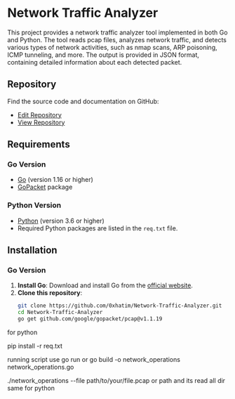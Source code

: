 # Network Traffic Analyzer

This project provides a network traffic analyzer tool implemented in both Go and Python. The tool reads pcap files, analyzes network traffic, and detects various types of network activities, such as nmap scans, ARP poisoning, ICMP tunneling, and more. The output is provided in JSON format, containing detailed information about each detected packet.

## Repository

Find the source code and documentation on GitHub:

- [Edit Repository](https://github.com/0xhatim/Network-Traffic-Analyzer/edit/main/README.md)
- [View Repository](https://github.com/0xhatim/Network-Traffic-Analyzer/)

## Requirements

### Go Version

- [Go](https://golang.org/doc/install) (version 1.16 or higher)
- [GoPacket](https://pkg.go.dev/github.com/google/gopacket) package

### Python Version

- [Python](https://www.python.org/downloads/) (version 3.6 or higher)
- Required Python packages are listed in the `req.txt` file.

## Installation

### Go Version

1. **Install Go**: Download and install Go from the [official website](https://golang.org/doc/install).
2. **Clone this repository**: 
   ```bash
   git clone https://github.com/0xhatim/Network-Traffic-Analyzer.git
   cd Network-Traffic-Analyzer
   go get github.com/google/gopacket/pcap@v1.1.19
   ```
for python

pip install -r req.txt


running script 
use go run or 
go build -o network_operations network_operations.go

./network_operations --file path/to/your/file.pcap
or path and its read all dir
same for python


